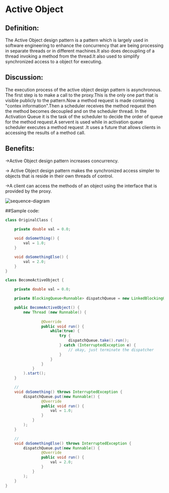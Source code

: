 # Active Object

## Definition:

The Active Object design pattern is a pattern which is largely used in
software engineering to enhance the concurrency that are being processing
in separate threads or in different machines.It also does decoupling of 
a thread invoking a method from the thread.It also used to simplify
synchronized access to a object for executing.

## Discussion:

The execution process of the active object design pattern is asynchronous.
The first step is to make a call to the proxy.This is the only one part
that is visible publicly to the pattern.Now a method request is made 
containing "contex information".Then a scheduler receives the method 
request then the method becomes decoupled and on the scheduler thread.
In the  Activation Queue it is the task of the scheduler to decide the order of queue for the method request.A servent is used while in activation queue scheduler executes a method request .It uses a future 
that allows clients in accessing the results of a method call.

## Benefits:

->Active Object design pattern increases concurrency.

-> Active Object design pattern makes the synchronized access simpler to objects that  is reside in their own threads of control.

->A client can access the methods of an object using the interface
that is provided by the proxy.

![sequence-diagram](https://image.slidesharecdn.com/activeobject-presentation-120301221004-phpapp02/95/active-object-design-pattern-4-638.jpg?cb=1369843883)

##Sample code:

```java
class OriginalClass {

    private double val = 0.0;
    
    void doSomething() {
        val = 1.0;
    }

    void doSomethingElse() {
        val = 2.0;
    }
}

class BecomeActiveObject {

    private double val = 0.0;

    private BlockingQueue<Runnable> dispatchQueue = new LinkedBlockingQueue<Runnable>();

    public BecomeActiveObject() {
        new Thread (new Runnable() {
                    
                @Override
                public void run() {
                    while(true) {
                        try {
                            dispatchQueue.take().run();
                        } catch (InterruptedException e) {   
                            // okay, just terminate the dispatcher
                        }
                    }
                }
            }
        ).start();
    }

    //
    void doSomething() throws InterruptedException {
        dispatchQueue.put(new Runnable() {
                @Override
                public void run() { 
                    val = 1.0; 
                }
            }
        );
    }

    //
    void doSomethingElse() throws InterruptedException {
        dispatchQueue.put(new Runnable() {
                @Override
                public void run() { 
                    val = 2.0; 
                }
            }
        );
    }
}
```


